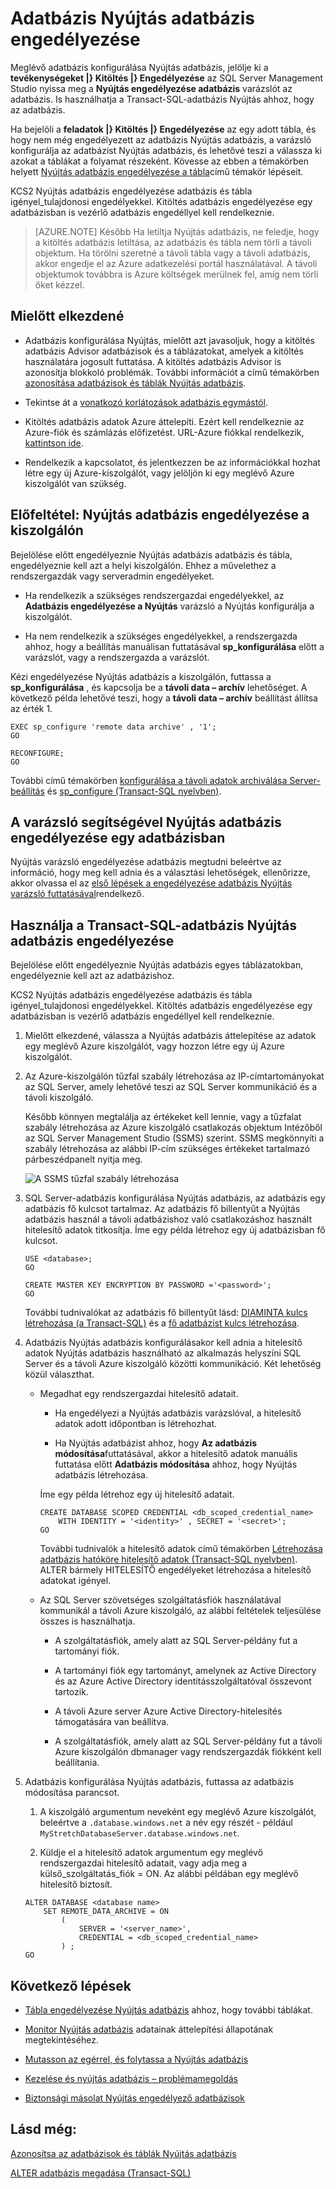 <properties
    pageTitle="Kitöltés adatbázis engedélyezése adatbázis |} Microsoft Azure"
    description="Megtudhatja, hogy miként adatbázis konfigurálása Nyújtás adatbázis."
    services="sql-server-stretch-database"
    documentationCenter=""
    authors="douglaslMS"
    manager="jhubbard"
    editor=""/>

<tags
    ms.service="sql-server-stretch-database"
    ms.workload="data-management"
    ms.tgt_pltfrm="na"
    ms.devlang="na"
    ms.topic="article"
    ms.date="08/05/2016"
    ms.author="douglasl"/>

# <a name="enable-stretch-database-for-a-database"></a>Adatbázis Nyújtás adatbázis engedélyezése

Meglévő adatbázis konfigurálása Nyújtás adatbázis, jelölje ki a **tevékenységeket |} Kitöltés |} Engedélyezése** az SQL Server Management Studio nyissa meg a **Nyújtás engedélyezése adatbázis** varázslót az adatbázis. Is használhatja a Transact\-SQL-adatbázis Nyújtás ahhoz, hogy az adatbázis.

Ha bejelöli a **feladatok |} Kitöltés |} Engedélyezése** az egy adott tábla, és hogy nem még engedélyezett az adatbázis Nyújtás adatbázis, a varázsló konfigurálja az adatbázist Nyújtás adatbázis, és lehetővé teszi a válassza ki azokat a táblákat a folyamat részeként. Kövesse az ebben a témakörben helyett [Nyújtás adatbázis engedélyezése a tábla](sql-server-stretch-database-enable-database.md)című témakör lépéseit.

KCS2 Nyújtás adatbázis engedélyezése adatbázis és tábla igényel\_tulajdonosi engedélyekkel. Kitöltés adatbázis engedélyezése egy adatbázisban is vezérlő adatbázis engedéllyel kell rendelkeznie.

 >   [AZURE.NOTE] Később Ha letiltja Nyújtás adatbázis, ne feledje, hogy a kitöltés adatbázis letiltása, az adatbázis és tábla nem törli a távoli objektum. Ha törölni szeretné a távoli tábla vagy a távoli adatbázis, akkor engedje el az Azure adatkezelési portál használatával. A távoli objektumok továbbra is Azure költségek merülnek fel, amíg nem törli őket kézzel.

## <a name="before-you-get-started"></a>Mielőtt elkezdené

-   Adatbázis konfigurálása Nyújtás, mielőtt azt javasoljuk, hogy a kitöltés adatbázis Advisor adatbázisok és a táblázatokat, amelyek a kitöltés használatára jogosult futtatása. A kitöltés adatbázis Advisor is azonosítja blokkoló problémák. További információt a című témakörben [azonosítása adatbázisok és táblák Nyújtás adatbázis](sql-server-stretch-database-identify-databases.md).

-   Tekintse át a [vonatkozó korlátozások adatbázis egymástól](sql-server-stretch-database-limitations.md).

-   Kitöltés adatbázis adatok Azure áttelepíti. Ezért kell rendelkeznie az Azure-fiók és számlázás előfizetést. URL-Azure fiókkal rendelkezik, [kattintson ide](http://azure.microsoft.com/pricing/free-trial/).

-   Rendelkezik a kapcsolatot, és jelentkezzen be az információkkal hozhat létre egy új Azure-kiszolgálót, vagy jelöljön ki egy meglévő Azure kiszolgálót van szükség.

## <a name="EnableTSQLServer"></a>Előfeltétel: Nyújtás adatbázis engedélyezése a kiszolgálón
Bejelölése előtt engedélyeznie Nyújtás adatbázis adatbázis és tábla, engedélyeznie kell azt a helyi kiszolgálón. Ehhez a művelethez a rendszergazdák vagy serveradmin engedélyeket.

-   Ha rendelkezik a szükséges rendszergazdai engedélyekkel, az **Adatbázis engedélyezése a Nyújtás** varázsló a Nyújtás konfigurálja a kiszolgálót.

-   Ha nem rendelkezik a szükséges engedélyekkel, a rendszergazda ahhoz, hogy a beállítás manuálisan futtatásával **sp\_konfigurálása** előtt a varázslót, vagy a rendszergazda a varázslót.

Kézi engedélyezése Nyújtás adatbázis a kiszolgálón, futtassa a **sp\_konfigurálása** , és kapcsolja be a **távoli data – archív** lehetőséget. A következő példa lehetővé teszi, hogy a **távoli data – archív** beállítást állítsa az érték 1.

```
EXEC sp_configure 'remote data archive' , '1';
GO

RECONFIGURE;
GO
```
További című témakörben [konfigurálása a távoli adatok archiválása Server-beállítás](https://msdn.microsoft.com/library/mt143175.aspx) és [sp_configure (Transact-SQL nyelvben)](https://msdn.microsoft.com/library/ms188787.aspx).

## <a name="Wizard"></a>A varázsló segítségével Nyújtás adatbázis engedélyezése egy adatbázisban
Nyújtás varázsló engedélyezése adatbázis megtudni beleértve az információ, hogy meg kell adnia és a választási lehetőségek, ellenőrizze, akkor olvassa el az [első lépések a engedélyezése adatbázis Nyújtás varázsló futtatásával](sql-server-stretch-database-wizard.md)rendelkező.

## <a name="EnableTSQLDatabase"></a>Használja a Transact\-SQL-adatbázis Nyújtás adatbázis engedélyezése
Bejelölése előtt engedélyeznie Nyújtás adatbázis egyes táblázatokban, engedélyeznie kell azt az adatbázishoz.

KCS2 Nyújtás adatbázis engedélyezése adatbázis és tábla igényel\_tulajdonosi engedélyekkel. Kitöltés adatbázis engedélyezése egy adatbázisban is vezérlő adatbázis engedéllyel kell rendelkeznie.

1.  Mielőtt elkezdené, válassza a Nyújtás adatbázis áttelepítése az adatok egy meglévő Azure kiszolgálót, vagy hozzon létre egy új Azure kiszolgálót.

2.  Az Azure-kiszolgálón tűzfal szabály létrehozása az IP-címtartományokat az SQL Server, amely lehetővé teszi az SQL Server kommunikáció és a távoli kiszolgáló.

    Később könnyen megtalálja az értékeket kell lennie, vagy a tűzfalat szabály létrehozása az Azure kiszolgáló csatlakozás objektum Intézőből az SQL Server Management Studio (SSMS) szerint. SSMS megkönnyíti a szabály létrehozása az alábbi IP-cím szükséges értékeket tartalmazó párbeszédpanelt nyitja meg.

    ![A SSMS tűzfal szabály létrehozása][FirewallRule]

3.  SQL Server-adatbázis konfigurálása Nyújtás adatbázis, az adatbázis egy adatbázis fő kulcsot tartalmaz. Az adatbázis fő billentyűt a Nyújtás adatbázis használ a távoli adatbázishoz való csatlakozáshoz használt hitelesítő adatok titkosítja. Íme egy példa létrehoz egy új adatbázisban fő kulcsot.

    ```tsql
    USE <database>;
    GO

    CREATE MASTER KEY ENCRYPTION BY PASSWORD ='<password>';
    GO
    ```

    További tudnivalókat az adatbázis fő billentyűt lásd: [DIAMINTA kulcs létrehozása (a Transact-SQL)](https://msdn.microsoft.com/library/ms174382.aspx) és a [fő adatbázist kulcs létrehozása](https://msdn.microsoft.com/library/aa337551.aspx).

4.  Adatbázis Nyújtás adatbázis konfigurálásakor kell adnia a hitelesítő adatok Nyújtás adatbázis használható az alkalmazás helyszíni SQL Server és a távoli Azure kiszolgáló közötti kommunikáció. Két lehetőség közül választhat.

    -   Megadhat egy rendszergazdai hitelesítő adatait.

        -   Ha engedélyezi a Nyújtás adatbázis varázslóval, a hitelesítő adatok adott időpontban is létrehozhat.

        -   Ha Nyújtás adatbázist ahhoz, hogy **Az adatbázis módosítása**futtatásával, akkor a hitelesítő adatok manuális futtatása előtt **Adatbázis módosítása** ahhoz, hogy Nyújtás adatbázis létrehozása.

        Íme egy példa létrehoz egy új hitelesítő adatait.

        ```tsql
        CREATE DATABASE SCOPED CREDENTIAL <db_scoped_credential_name>
            WITH IDENTITY = '<identity>' , SECRET = '<secret>';
        GO
        ```

        További tudnivalók a hitelesítő adatok című témakörben [Létrehozása adatbázis hatóköre hitelesítő adatok (Transact-SQL nyelvben)](https://msdn.microsoft.com/library/mt270260.aspx). ALTER bármely HITELESÍTŐ engedélyeket létrehozása a hitelesítő adatokat igényel.

    -   Az SQL Server szövetséges szolgáltatásfiók használatával kommunikál a távoli Azure kiszolgáló, az alábbi feltételek teljesülése összes is használhatja.

        -   A szolgáltatásfiók, amely alatt az SQL Server-példány fut a tartományi fiók.

        -   A tartományi fiók egy tartományt, amelynek az Active Directory és az Azure Active Directory identitásszolgáltatóval összevont tartozik.

        -   A távoli Azure server Azure Active Directory-hitelesítés támogatására van beállítva.

        -   A szolgáltatásfiók, amely alatt az SQL Server-példány fut a távoli Azure kiszolgálón dbmanager vagy rendszergazdák fiókként kell beállítania.

5.  Adatbázis konfigurálása Nyújtás adatbázis, futtassa az adatbázis módosítása parancsot.

    1.  A kiszolgáló argumentum neveként egy meglévő Azure kiszolgálót, beleértve a `.database.windows.net` a név egy részét \- például `MyStretchDatabaseServer.database.windows.net`.

    2.  Küldje el a hitelesítő adatok argumentum egy meglévő rendszergazdai hitelesítő adatait, vagy adja meg a külső\_szolgáltatás\_fiók = ON. Az alábbi példában egy meglévő hitelesítő biztosít.

    ```tsql
    ALTER DATABASE <database name>
        SET REMOTE_DATA_ARCHIVE = ON
            (
                SERVER = '<server_name>',
                CREDENTIAL = <db_scoped_credential_name>
            ) ;
    GO
    ```

## <a name="next-steps"></a>Következő lépések
-   [Tábla engedélyezése Nyújtás adatbázis](sql-server-stretch-database-enable-table.md) ahhoz, hogy további táblákat.

-   [Monitor Nyújtás adatbázis](sql-server-stretch-database-monitor.md) adatainak áttelepítési állapotának megtekintéséhez.

-   [Mutasson az egérrel, és folytassa a Nyújtás adatbázis](sql-server-stretch-database-pause.md)

-   [Kezelése és nyújtás adatbázis – problémamegoldás](sql-server-stretch-database-manage.md)

-   [Biztonsági másolat Nyújtás engedélyező adatbázisok](sql-server-stretch-database-backup.md)

## <a name="see-also"></a>Lásd még:

[Azonosítsa az adatbázisok és táblák Nyújtás adatbázis](sql-server-stretch-database-identify-databases.md)

[ALTER adatbázis megadása (Transact-SQL)](https://msdn.microsoft.com/library/bb522682.aspx)

[FirewallRule]: ./media/sql-server-stretch-database-enable-database/firewall.png
